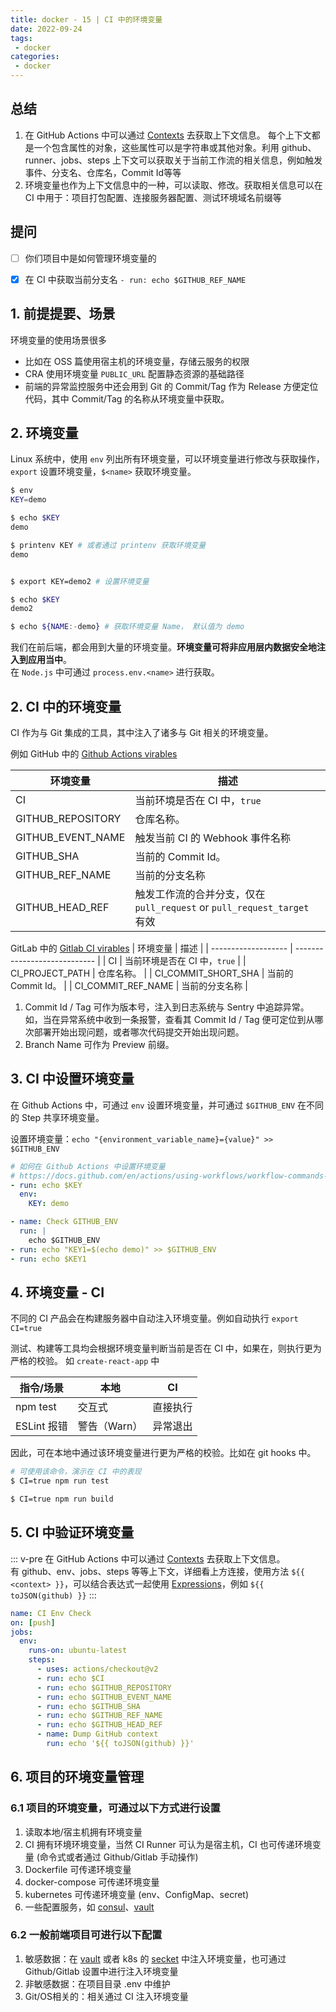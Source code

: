 ```yaml
---
title: docker - 15 | CI 中的环境变量
date: 2022-09-24
tags:
 - docker
categories: 
 - docker
---
```

 



## 总结
1. 在 GitHub Actions 中可以通过 [Contexts](https://docs.github.com/en/actions/learn-github-actions/contexts) 去获取上下文信息。 每个上下文都是一个包含属性的对象，这些属性可以是字符串或其他对象。利用 github、runner、jobs、steps 上下文可以获取关于当前工作流的相关信息，例如触发事件、分支名、仓库名，Commit Id等等 
2. 环境变量也作为上下文信息中的一种，可以读取、修改。获取相关信息可以在 CI 中用于：项目打包配置、连接服务器配置、测试环境域名前缀等




<!-- ## 疑问
- [ ]  -->




## 提问
- [ ] 你们项目中是如何管理环境变量的

- [x] 在 CI 中获取当前分支名
  `- run: echo $GITHUB_REF_NAME`
  





## 1. 前提提要、场景
环境变量的使用场景很多
- 比如在 OSS 篇使用宿主机的环境变量，存储云服务的权限
- CRA 使用环境变量 `PUBLIC_URL` 配置静态资源的基础路径
- 前端的异常监控服务中还会用到 Git 的 Commit/Tag 作为 Release 方便定位代码，其中 Commit/Tag 的名称从环境变量中获取。




## 2. 环境变量
Linux 系统中，使用 `env` 列出所有环境变量，可以环境变量进行修改与获取操作，`export` 设置环境变量，`$<name>` 获取环境变量。
```sh
$ env
KEY=demo

$ echo $KEY
demo

$ printenv KEY # 或者通过 printenv 获取环境变量
demo


$ export KEY=demo2 # 设置环境变量

$ echo $KEY
demo2

$ echo ${NAME:-demo} # 获取环境变量 Name， 默认值为 demo
```

我们在前后端，都会用到大量的环境变量。**环境变量可将非应用层内数据安全地注入到应用当中**。       
在 `Node.js` 中可通过 `process.env.<name>` 进行获取。



## 2. CI 中的环境变量
CI 作为与 Git 集成的工具，其中注入了诸多与 Git 相关的环境变量。

例如 GitHub 中的 [Github Actions virables](https://docs.github.com/en/actions/learn-github-actions/environment-variables)


| 环境变量          | 描述                                                              |
| ----------------- | ----------------------------------------------------------------- |
| CI                | 当前环境是否在 CI 中，`true`                                      |
| GITHUB_REPOSITORY | 仓库名称。                                                        |
| GITHUB_EVENT_NAME | 触发当前 CI 的 Webhook 事件名称                                   |
| GITHUB_SHA        | 当前的 Commit Id。                                                |
| GITHUB_REF_NAME   | 当前的分支名称                                                    |
| GITHUB_HEAD_REF   | 触发工作流的合并分支，仅在 `pull_request` or `pull_request_target` 有效 |



GitLab 中的 [Gitlab CI virables](https://docs.gitlab.com/ee/ci/variables/predefined_variables.html)
| 环境变量            | 描述                         |
| ------------------- | ---------------------------- |
| CI                  | 当前环境是否在 CI 中，`true` |
| CI_PROJECT_PATH     | 仓库名称。                   |
| CI_COMMIT_SHORT_SHA | 当前的 Commit Id。           |
| CI_COMMIT_REF_NAME  | 当前的分支名称               |


1. Commit Id / Tag 可作为版本号，注入到日志系统与 Sentry 中追踪异常。     
   如，当在异常系统中收到一条报警，查看其 Commit Id / Tag 便可定位到从哪次部署开始出现问题，或者哪次代码提交开始出现问题。
2. Branch Name 可作为 Preview 前缀。



## 3. CI 中设置环境变量
在 Github Actions 中，可通过 `env` 设置环境变量，并可通过 `$GITHUB_ENV` 在不同的 Step 共享环境变量。

设置环境变量：`echo "{environment_variable_name}={value}" >> $GITHUB_ENV`
```yml
# 如何在 Github Actions 中设置环境变量
# https://docs.github.com/en/actions/using-workflows/workflow-commands-for-github-actions#setting-an-environment-variable
- run: echo $KEY
  env:
    KEY: demo

- name: Check GITHUB_ENV
  run: |
    echo $GITHUB_ENV
- run: echo "KEY1=$(echo demo)" >> $GITHUB_ENV
- run: echo $KEY1
```



## 4. 环境变量 - CI
不同的 CI 产品会在构建服务器中自动注入环境变量。例如自动执行 `export CI=true`      

测试、构建等工具均会根据环境变量判断当前是否在 CI 中，如果在，则执行更为严格的校验。
如 `create-react-app` 中

| 指令/场景   | 本地         | CI       |
| ----------- | ------------ | -------- |
| npm test    | 交互式       | 直接执行 |
| ESLint 报错 | 警告（Warn） | 异常退出 |

因此，可在本地中通过该环境变量进行更为严格的校验。比如在 git hooks 中。

```sh
# 可使用该命令，演示在 CI 中的表现
$ CI=true npm run test

$ CI=true npm run build
```



## 5. CI 中验证环境变量
::: v-pre
在 GitHub Actions 中可以通过 [Contexts](https://docs.github.com/en/actions/learn-github-actions/contexts) 去获取上下文信息。      
有 github、env、jobs、steps 等等上下文，详细看上方连接，使用方法 `${{ <context> }}`，可以结合表达式一起使用 [Expressions](https://docs.github.com/en/actions/learn-github-actions/expressions#tojson)，例如 `${{ toJSON(github) }}`
:::

```yml
name: CI Env Check
on: [push]
jobs:
  env:
    runs-on: ubuntu-latest
    steps:
      - uses: actions/checkout@v2
      - run: echo $CI
      - run: echo $GITHUB_REPOSITORY
      - run: echo $GITHUB_EVENT_NAME
      - run: echo $GITHUB_SHA
      - run: echo $GITHUB_REF_NAME
      - run: echo $GITHUB_HEAD_REF
      - name: Dump GitHub context
        run: echo '${{ toJSON(github) }}'
```



## 6. 项目的环境变量管理

### 6.1 项目的环境变量，可通过以下方式进行设置
1. 读取本地/宿主机拥有环境变量
2. CI 拥有环境环境变量，当然 CI Runner 可认为是宿主机，CI 也可传递环境变量 (命令式或者通过 Github/Gitlab 手动操作)
3. Dockerfile 可传递环境变量
4. docker-compose 可传递环境变量
5. kubernetes 可传递环境变量 (env、ConfigMap、secret)
6. 一些配置服务，如 [consul](https://github.com/hashicorp/consul)、[vault](https://github.com/hashicorp/vault)


### 6.2 一般前端项目可进行以下配置
1. 敏感数据：在 [vault](https://github.com/hashicorp/vault) 或者 k8s 的 [secket](https://kubernetes.io/zh-cn/docs/concepts/configuration/secret/) 中注入环境变量，也可通过 Github/Gitlab 设置中进行注入环境变量
2. 非敏感数据：在项目目录 .env 中维护
3. Git/OS相关的：相关通过 CI 注入环境变量

<!-- ## 遗留 -->





